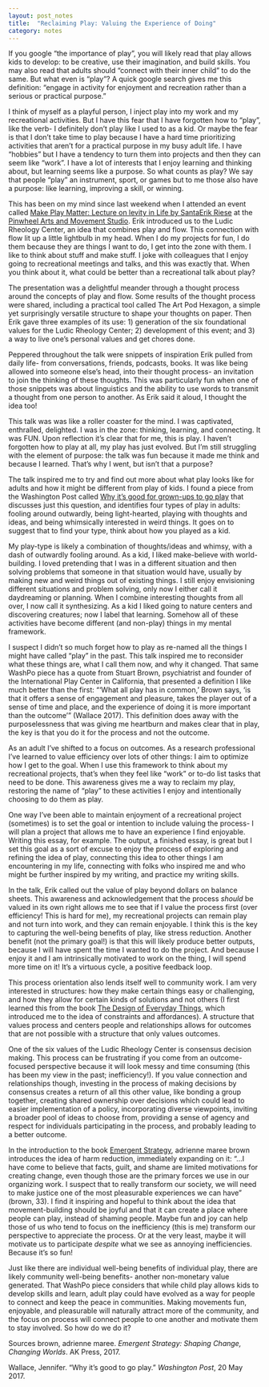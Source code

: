 ```yaml
---
layout: post_notes
title:  "Reclaiming Play: Valuing the Experience of Doing"
category: notes
---
```


If you google “the importance of play”, you will likely read that play allows kids to develop: to be creative, use their imagination, and build skills. You may also read that adults should “connect with their inner child” to do the same. But what even is “play”? A quick google search gives me this definition: “engage in activity for enjoyment and recreation rather than a serious or practical purpose.”
 
I think of myself as a playful person, I inject play into my work and my recreational activities. But I have this fear that I have forgotten how to “play”, like the verb- I definitely don’t play like I used to as a kid. Or maybe the fear is that I don’t take time to play because I have a hard time prioritizing activities that aren’t for a practical purpose in my busy adult life. I have “hobbies” but I have a tendency to turn them into projects and then they can seem like “work”. I have a lot of interests that I enjoy learning and thinking about, but learning seems like a purpose. So what counts as play? We say that people “play” an instrument, sport, or games but to me those also have a purpose: like learning, improving a skill, or winning.
 
This has been on my mind since last weekend when I attended an event called [Make Play Matter: Lecture on levity in Life by SantaErik Riese](https://www.eventbrite.com/e/make-play-matter-lecture-on-levity-life-tickets-44364239635#) at the [Pinwheel Arts and Movement Studio](https://www.facebook.com/pinwheelartsandmovementstudio/). Erik introduced us to the Ludic Rheology Center, an idea that combines play and flow. This connection with flow lit up a little lightbulb in my head. When I do my projects for fun, I do them because they are things I want to do, I get into the zone with them. I like to think about stuff and make stuff. I joke with colleagues that I enjoy going to recreational meetings and talks, and this was exactly that. When you think about it, what could be better than a recreational talk about play?
 
The presentation was a delightful meander through a thought process around the concepts of play and flow. Some results of the thought process were shared, including a practical tool called The Art Pod Hexagon, a simple yet surprisingly versatile structure to shape your thoughts on paper. Then Erik gave three examples of its use: 1) generation of the six foundational values for the Ludic Rheology Center; 2) development of this event; and 3) a way to live one’s personal values and get chores done. 
 
Peppered throughout the talk were snippets of inspiration Erik pulled from daily life- from conversations, friends, podcasts, books. It was like being allowed into someone else’s head, into their thought process- an invitation to join the thinking of these thoughts. This was particularly fun when one of those snippets was about linguistics and the ability to use words to transmit a thought from one person to another. As Erik said it aloud, I thought the idea too!
 
This talk was was like a roller coaster for the mind. I was captivated, enthralled, delighted. I was in the zone: thinking, learning, and connecting. It was FUN. Upon reflection it’s clear that for me, this is play. I haven’t forgotten how to play at all, my play has just evolved. But I’m still struggling with the element of purpose: the talk was fun because it made me think and because I learned. That’s why I went, but isn’t that a purpose?
 
The talk inspired me to try and find out more about what play looks like for adults and how it might be different from play of kids. I found a piece from the Washington Post called [Why it’s good for grown-ups to go play](https://www.washingtonpost.com/national/health-science/why-its-good-for-grown-ups-to-go-play/2017/05/19/99810292-fd1f-11e6-8ebe-6e0dbe4f2bca_story.html?noredirect=on&utm_term=.68a20ae6f386) that discusses just this question, and identifies four types of play in adults: fooling around outwardly, being light-hearted, playing with thoughts and ideas, and being whimsically interested in weird things. It goes on to suggest that to find your type, think about how you played as a kid.
 
My play-type is likely a combination of thoughts/ideas and whimsy, with a dash of outwardly fooling around. As a kid, I liked make-believe with world-building. I loved pretending that I was in a different situation and then solving problems that someone in that situation would have, usually by making new and weird things out of existing things. I still enjoy envisioning different situations and problem solving, only now I either call it daydreaming or planning. When I combine interesting thoughts from all over, I now call it synthesizing. As a kid I liked going to nature centers and discovering creatures; now I label that learning. Somehow all of these activities have become different (and non-play) things in my mental framework.

I suspect I didn’t so much forget how to play as re-named all the things I might have called “play” in the past. This talk inspired me to reconsider what these things are, what I call them now, and why it changed. That same WashPo piece has a quote from Stuart Brown, psychiatrist and founder of the International Play Center in California, that presented a definition I like much better than the first: “‘What all play has in common,’ Brown says, ‘is that it offers a sense of engagement and pleasure, takes the player out of a sense of time and place, and the experience of doing it is more important than the outcome’” (Wallace 2017). This definition does away with the purposelessness that was giving me heartburn and makes clear that in play, the key is that you do it for the process and not the outcome.

As an adult I’ve shifted to a focus on outcomes. As a research professional I’ve learned to value efficiency over lots of other things: I aim to optimize how I get to the goal. When I use this framework to think about my recreational projects, that’s when they feel like “work” or to-do list tasks that need to be done. This awareness gives me a way to reclaim my play, restoring the name of “play” to these activities I enjoy and intentionally choosing to do them as play.

One way I’ve been able to maintain enjoyment of a recreational project (sometimes) is to set the goal or intention to include valuing the process- I will plan a project that allows me to have an experience I find enjoyable. Writing this essay, for example. The output, a finished essay, is great but I set this goal as a sort of excuse to enjoy the process of exploring and refining the idea of play, connecting this idea to other things I am encountering in my life, connecting with folks who inspired me and who might be further inspired by my writing, and practice my writing skills. 

In the talk, Erik called out the value of play beyond dollars on balance sheets. This awareness and acknowledgement that the process *should* be valued in its own right allows me to see that if I value the process first (over efficiency! This is hard for me), my recreational projects can remain play and not turn into work, and they can remain enjoyable. I think this is the key to capturing the well-being benefits of play, like stress reduction. Another benefit (not the primary goal!) is that this will likely produce better outputs, because I will have spent the time I wanted to do the project. And because I enjoy it and I am intrinsically motivated to work on the thing, I will spend more time on it! It’s a virtuous cycle, a positive feedback loop.

This process orientation also lends itself well to community work. I am very interested in structures: how they make certain things easy or challenging, and how they allow for certain kinds of solutions and not others (I first learned this from the book [The Design of Everyday Things](https://www.goodreads.com/book/show/840.The_Design_of_Everyday_Things), which introduced me to the idea of constraints and affordances). A structure that values process and centers people and relationships allows for outcomes that are not possible with a structure that only values outcomes. 

One of the six values of the Ludic Rheology Center is consensus decision making. This process can be frustrating if you come from an outcome-focused perspective because it will look messy and time consuming (this has been my view in the past; inefficiency!). If you value connection and relationships though, investing in the process of making decisions by consensus creates a return of all this other value, like bonding a group together, creating shared ownership over decisions which could lead to easier implementation of a policy, incorporating diverse viewpoints, inviting a broader pool of ideas to choose from, providing a sense of agency and respect for individuals participating in the process, and probably leading to a better outcome.

In the introduction to the book [Emergent Strategy](https://www.goodreads.com/book/show/29633913-emergent-strategy?from_search=true), adrienne maree brown introduces the idea of harm reduction, immediately expanding on it:  “...I have come to believe that facts, guilt, and shame are limited motivations for creating change, even though those are the primary forces we use in our organizing work. I suspect that to really transform our society, we will need to make justice one of the most pleasurable experiences we can have” (brown, 33). I find it inspiring and hopeful to think about the idea that movement-building should be joyful and that it can create a place where people can play, instead of shaming people. Maybe fun and joy can help those of us who tend to focus on the inefficiency (this is me) transform our perspective to appreciate the process. Or at the very least, maybe it will motivate us to participate *despite* what we see as annoying inefficiencies. Because it’s so fun!

Just like there are individual well-being benefits of individual play, there are likely community well-being benefits- another non-monetary value generated. That WashPo piece considers that while child play allows kids to develop skills and learn, adult play could have evolved as a way for people to connect and keep the peace in communities. Making movements fun, enjoyable, and pleasurable will naturally attract more of the community, and the focus on process will connect people to one another and motivate them to stay involved. So how do we do it?

Sources
brown, adrienne maree. *Emergent Strategy: Shaping Change, Changing Worlds*. AK Press, 2017.

Wallace, Jennifer. “Why it’s good to go play.” *Washington Post*, 20 May 2017.
